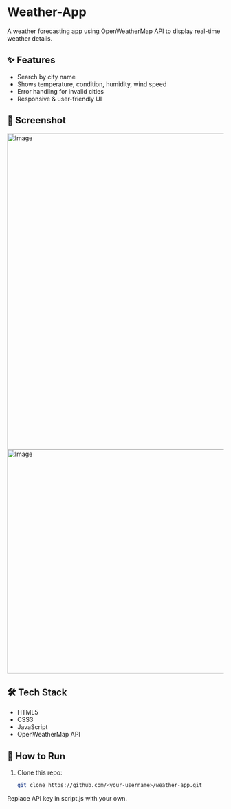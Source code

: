 # Weather-App
A weather forecasting app using OpenWeatherMap API to display real-time weather details.
## ✨ Features
- Search by city name
- Shows temperature, condition, humidity, wind speed
- Error handling for invalid cities
- Responsive & user-friendly UI

## 📸 Screenshot
<img width="1137" height="733" alt="Image" src="https://github.com/user-attachments/assets/a14a0fe5-f31c-486f-bc9f-164a72f0e5d0" />
<img width="547" height="520" alt="Image" src="https://github.com/user-attachments/assets/c799f49e-9688-45d9-a3b7-a6723a014e23" />

## 🛠️ Tech Stack
- HTML5
- CSS3
- JavaScript
- OpenWeatherMap API

## 🚀 How to Run
1. Clone this repo:
   ```bash
   git clone https://github.com/<your-username>/weather-app.git
Replace API key in script.js with your own.

